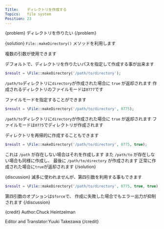 ```yaml
---
Title:    ディレクトリを作成する
Topics:   file system
Position: 23
---
```


{problem}
ディレクトリを作りたい
{/problem}

{solution}
`File::makeDirectory()` メソッドを利用します

複数の引数が使用できます

デフォルトで、ディレクトリを作りたいパスを指定して作成する事が出来ます

```php
$result = \File::makeDirectory('/path/to/directory');
```

`/path/to`ディレクトリに`directory`が作成された場合に `true` が返却されます
作成されるディレクトリのファイルモードは`0777`です

ファイルモードを指定することができます

```php
$result = \File::makeDirectory('/path/to/directory', 0775);
```

`/path/to`ディレクトリに`directory`が作成された場合に `true` が返却されます
ファイルモードは`0775`でディレクトリが作成されます

ディレクトリを再帰的に作成することもできます

```php
$result = \File::makeDirectory('/path/to/directory', 0775, true);
```

これは `/path` が存在しない場合はそれを作成します
また `/path/to` が存在しない場合も同様に作成し、
最後に `/path/to/directory` が作成されます
正常に作成された場合に`true`が返却されます
{/solution}

{discussion}
滅多に使われませんが、第四引数を利用する事もできます

```php
$result = \File::makeDirectory('/path/to/directory', 0775, true, true);
```

第四引数のオプションは`$force`で、
作成に失敗した場合でもエラー出力が抑制されます
{/discussion}

{credit}
Author:Chuck Heintzelman

Editor and Translator:Yuuki Takezawa
{/credit}
